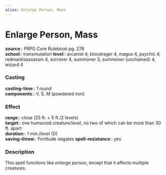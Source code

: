 ```yaml
---
alias: Enlarge Person, Mass
---
```


# Enlarge Person, Mass 

**source**:: PRPG Core Rulebook pg. 278  
**school**:: transmutation
**level**:: arcanist 4, bloodrager 4, magus 4, psychic 4, redmantisassassin 4, sorcerer 4, summoner 3, summoner (unchained) 4, wizard 4

### Casting 

**casting-time**:: 1 round  
**components**:: V, S, M (powdered iron)

### Effect 

**range**:: close (25 ft. + 5 ft./2 levels)  
**target**:: one humanoid creature/level, no two of which can be more than 30 ft. apart  
**duration**:: 1 min./level (D)  
**saving-throw**:: Fortitude negates
**spell-resistance**:: yes

### Description 

This spell functions like *enlarge person*, except that it affects multiple creatures.
